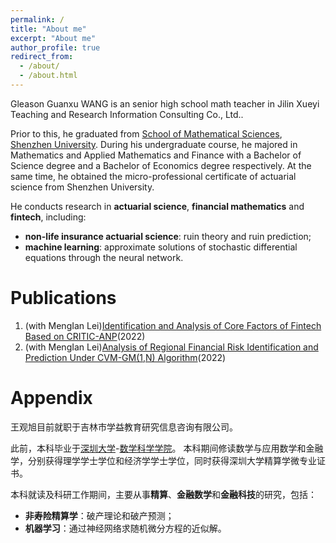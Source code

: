 ```yaml
---
permalink: /
title: "About me"
excerpt: "About me"
author_profile: true
redirect_from: 
  - /about/
  - /about.html
---
```


Gleason Guanxu WANG is an senior high school math teacher in Jilin Xueyi Teaching and Research Information Consulting Co., Ltd..

Prior to this, he graduated from [School of Mathematical Sciences](https://math.szu.edu.cn/), [Shenzhen University](https://www.szu.edu.cn/). During his undergraduate course, he majored in Mathematics and Applied Mathematics and Finance with a Bachelor of Science degree and a Bachelor of Economics degree respectively. At the same time, he obtained the micro-professional certificate of actuarial science from Shenzhen University.

He conducts research in **actuarial science**, **financial mathematics** and **fintech**, including:

* **non-life insurance actuarial science**: ruin theory and ruin prediction;
* **machine learning**: approximate solutions of stochastic differential equations through the neural network.


Publications
======
1. (with MengIan Lei)[Identification and Analysis of Core Factors of Fintech Based on CRITIC-ANP](https://doi.org/10.2991/aebmr.k.220307.170)(2022)
2. (with MengIan Lei)[Analysis of Regional Financial Risk Identification and Prediction Under CVM-GM(1,N) Algorithm](https://doi.org/10.2991/aebmr.k.220502.039)(2022)

Appendix
======
王观旭目前就职于吉林市学益教育研究信息咨询有限公司。

此前，本科毕业于[深圳大学](https://www.szu.edu.cn/)-[数学科学学院](https://math.szu.edu.cn/)。 本科期间修读数学与应用数学和金融学，分别获得理学学士学位和经济学学士学位，同时获得深圳大学精算学微专业证书。

本科就读及科研工作期间，主要从事**精算**、**金融数学**和**金融科技**的研究，包括：
* **非寿险精算学**：破产理论和破产预测；
* **机器学习**：通过神经网络求随机微分方程的近似解。

